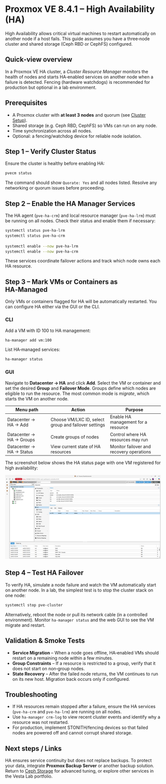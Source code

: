 # Proxmox VE 8.4.1 – High Availability (HA)

High Availability allows critical virtual machines to restart automatically on another node if a host fails.  This guide assumes you have a three‑node cluster and shared storage (Ceph RBD or CephFS) configured.

## Quick‑view overview

In a Proxmox VE HA cluster, a *Cluster Resource Manager* monitors the health of nodes and starts HA‑enabled services on another node when a failure is detected.  Fencing (hardware watchdogs) is recommended for production but optional in a lab environment.

## Prerequisites

- A Proxmox cluster with **at least 3 nodes** and quorum (see [Cluster Setup](cluster.md)).
- Shared storage (e.g. Ceph RBD, CephFS) so VMs can run on any node.
- Time synchronization across all nodes.
- Optional: a fencing/watchdog device for reliable node isolation.

## Step 1 – Verify Cluster Status

Ensure the cluster is healthy before enabling HA:

```bash
pvecm status
```

The command should show `Quorate: Yes` and all nodes listed.  Resolve any networking or quorum issues before proceeding.

## Step 2 – Enable the HA Manager Services

The HA agent (`pve-ha-crm`) and local resource manager (`pve-ha-lrm`) must be running on all nodes.  Check their status and enable them if necessary:

```bash
systemctl status pve-ha-lrm
systemctl status pve-ha-crm

systemctl enable --now pve-ha-lrm
systemctl enable --now pve-ha-crm
```

These services coordinate failover actions and track which node owns each HA resource.

## Step 3 – Mark VMs or Containers as HA‑Managed

Only VMs or containers flagged for HA will be automatically restarted.  You can configure HA either via the GUI or the CLI.

### CLI

Add a VM with ID 100 to HA management:

```bash
ha-manager add vm:100
```

List HA‑managed services:

```bash
ha-manager status
```

### GUI

Navigate to **Datacenter → HA** and click **Add**.  Select the VM or container and set the desired **Group** and **Failover Mode**.  Groups define which nodes are eligible to run the resource.  The most common mode is *migrate*, which starts the VM on another node.

| Menu path                     | Action                                                | Purpose                                     |
|-------------------------------|-------------------------------------------------------|---------------------------------------------|
| Datacenter → HA → Add         | Choose VM/LXC ID, select group and failover settings | Enable HA management for a resource        |
| Datacenter → HA → Groups      | Create groups of nodes                               | Control where HA resources may run          |
| Datacenter → HA → Status      | View current state of HA resources                   | Monitor failover and recovery operations    |

The screenshot below shows the HA status page with one VM registered for high availability:

![HA status page showing an HA-managed VM](../assets/screenshots/proxmox-ha-status.png)

## Step 4 – Test HA Failover

To verify HA, simulate a node failure and watch the VM automatically start on another node.  In a lab, the simplest test is to stop the cluster stack on one node:

```bash
systemctl stop pve-cluster
```

Alternatively, reboot the node or pull its network cable (in a controlled environment).  Monitor `ha-manager status` and the web GUI to see the VM migrate and restart.

## Validation & Smoke Tests

- **Service Migration** – When a node goes offline, HA‑enabled VMs should restart on a remaining node within a few minutes.
- **Group Constraints** – If a resource is restricted to a group, verify that it does not start on non‑group nodes.
- **State Recovery** – After the failed node returns, the VM continues to run on its new host.  Migration back occurs only if configured.

## Troubleshooting

- If HA resources remain stopped after a failure, ensure the HA services (`pve-ha-crm` and `pve-ha-lrm`) are running on all nodes.
- Use `ha-manager crm-log` to view recent cluster events and identify why a resource was not restarted.
- For production, implement STONITH/fencing devices so that failed nodes are powered off and cannot corrupt shared storage.

## Next steps / Links

HA ensures service continuity but does not replace backups.  To protect your data, integrate **Proxmox Backup Server** or another backup solution.  Return to [Ceph Storage](ceph.md) for advanced tuning, or explore other services in the Vesta Lab portfolio.